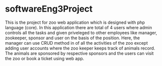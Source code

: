 # softwareEng3Project
This is the project for zoo web application which is designed with php language (core). In this application there are total of 4 users where admin controls all the tasks and given priveleged to other employees like manager, zookeeper, sponsor and user on the basis of the position. Here, the manager can use CRUD method in of all the activities of the zoo except adding user accounts where the zoo keeper keeps track of animals record. The animals are sponsored by respective sponsors and the users can visit the zoo or book a ticket using web app.
